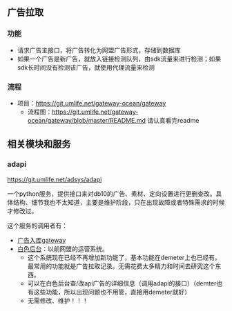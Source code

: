 ## 广告拉取

### 功能
- 请求广告主接口，将广告转化为网盟广告形式，存储到数据库
- 如果一个广告是新广告，就放入链接检测队列，由sdk流量来进行检测；如果sdk长时间没有检测该广告，就使用代理流量来检测

### 流程
- 项目：https://git.umlife.net/gateway-ocean/gateway
    - 流程图：https://git.umlife.net/gateway-ocean/gateway/blob/master/README.md 请认真看完readme

## 相关模块和服务
### adapi
https://git.umlife.net/adsys/adapi

一个python服务，提供接口来对db10的广告、素材、定向设置进行更删查改。具体结构、细节我也不太知道，主要是维护阶段，只在出现故障或者特殊需求的时候才修改过。

这个服务的调用者有：
- [广告入库gateway](https://git.umlife.net/gateway-ocean/gateway)
- [白色后台](https://git.umlife.net/adsys/allblue-admin)：以前网盟的运营系统。
    - 这个系统现在已经不再增加新功能了，基本功能在demeter上也已经有。最常用的功能就是广告拉取记录。无需花费太多精力和时间去研究这个东西。
    - 可以在白色后台查/改api广告的详细信息（调用adapi的接口）（demter也有这些功能，所以出现问题也不用管，直接用demeter就好）
    - 无需修改、维护！！！